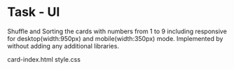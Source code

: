 # Task - UI
Shuffle and Sorting the cards with numbers from 1 to 9 including responsive for desktop(width:950px) and mobile(width:350px) mode.
Implemented by without adding any additional libraries.

card-index.html
style.css

